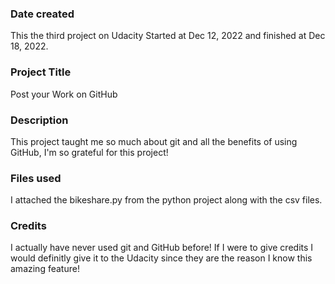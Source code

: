 ### Date created
This the third project on Udacity Started at Dec 12, 2022 and finished at Dec 18, 2022.

### Project Title
Post your Work on GitHub

### Description
This project taught me so much about git and all the benefits of using GitHub, I'm so grateful for this project!

### Files used
I attached the bikeshare.py from the python project along with the csv files.

### Credits
I actually have never used git and GitHub before! If I were to give credits I would definitly give it to the Udacity since they are the reason I know this amazing feature! 
